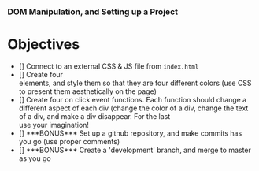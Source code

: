 ### DOM Manipulation, and Setting up a Project

<h1>Objectives</h1>
<ul>
    <li>[] Connect to an external CSS & JS file from <code>index.html</code></li>
    <li>[] Create four <code><div></code> elements, and style them so that they are four different colors (use CSS to  present them aesthetically on the page)</li>
    <li>[] Create four on click event functions. Each function should change a different aspect of each div (change the color of a div, change the text of a div, and make a div disappear. For the last <div> use your imagination!</li>
    <li>[] ***BONUS*** Set up a github repository, and make commits has you go (use proper comments)</li> 
    <li>[] ***BONUS*** Create a 'development' branch, and merge to master as you go</li> 
</ul>

